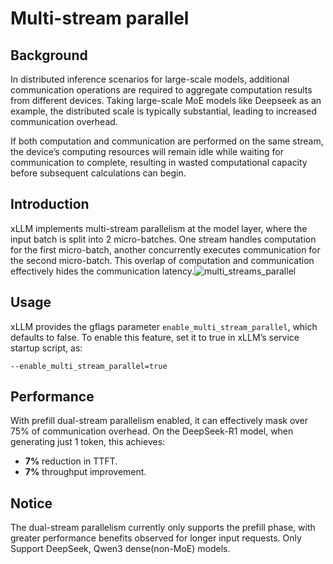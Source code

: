 # Multi-stream parallel

## Background
In distributed inference scenarios for large-scale models, additional communication operations are required to aggregate computation results from different devices. Taking large-scale MoE models like Deepseek as an example, the distributed scale is typically substantial, leading to increased communication overhead.

If both computation and communication are performed on the same stream, the device’s computing resources will remain idle while waiting for communication to complete, resulting in wasted computational capacity before subsequent calculations can begin.


## Introduction
xLLM implements multi-stream parallelism at the model layer, where the input batch is split into 2 micro-batches. One stream handles computation for the first micro-batch, another concurrently executes communication for the second micro-batch.
This overlap of computation and communication effectively hides the communication latency.![multi_streams_parallel](../../assets/multi_streams_architecture.jpg)


## Usage

xLLM provides the gflags parameter `enable_multi_stream_parallel`, which defaults to false. To enable this feature, set it to true in xLLM’s service startup script, as:
```shell
--enable_multi_stream_parallel=true
```


## Performance
With prefill dual-stream parallelism enabled, it can effectively mask over 75% of communication overhead.
On the DeepSeek-R1 model, when generating just 1 token, this achieves:
-  **7%** reduction in TTFT.
-  **7%** throughput improvement.


## Notice
The dual-stream parallelism currently only supports the prefill phase, with greater performance benefits observed for longer input requests.
Only Support DeepSeek, Qwen3 dense(non-MoE) models.